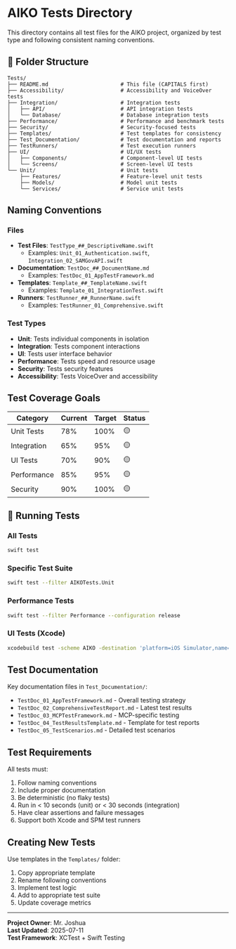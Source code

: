 # AIKO Tests Directory

This directory contains all test files for the AIKO project, organized by test type and following consistent naming conventions.

## 📁 Folder Structure
```
Tests/
├── README.md                       # This file (CAPITALS first)
├── Accessibility/                  # Accessibility and VoiceOver tests
├── Integration/                    # Integration tests
│   ├── API/                        # API integration tests
│   └── Database/                   # Database integration tests
├── Performance/                    # Performance and benchmark tests
├── Security/                       # Security-focused tests
├── Templates/                      # Test templates for consistency
├── Test_Documentation/             # Test documentation and reports
├── TestRunners/                    # Test execution runners
├── UI/                             # UI/UX tests
│   ├── Components/                 # Component-level UI tests
│   └── Screens/                    # Screen-level UI tests
└── Unit/                           # Unit tests
    ├── Features/                   # Feature-level unit tests
    ├── Models/                     # Model unit tests
    └── Services/                   # Service unit tests
```

##  Naming Conventions

### Files
- **Test Files**: `TestType_##_DescriptiveName.swift`
  - Examples: `Unit_01_Authentication.swift`, `Integration_02_SAMGovAPI.swift`
- **Documentation**: `TestDoc_##_DocumentName.md`
  - Examples: `TestDoc_01_AppTestFramework.md`
- **Templates**: `Template_##_TemplateName.swift`
  - Examples: `Template_01_IntegrationTest.swift`
- **Runners**: `TestRunner_##_RunnerName.swift`
  - Examples: `TestRunner_01_Comprehensive.swift`

### Test Types
- **Unit**: Tests individual components in isolation
- **Integration**: Tests component interactions
- **UI**: Tests user interface behavior
- **Performance**: Tests speed and resource usage
- **Security**: Tests security features
- **Accessibility**: Tests VoiceOver and accessibility

##  Test Coverage Goals

| Category | Current | Target | Status |
|----------|---------|--------|--------|
| Unit Tests | 78% | 100% | 🟡 |
| Integration | 65% | 95% | 🟡 |
| UI Tests | 70% | 90% | 🟡 |
| Performance | 85% | 95% | 🟡 |
| Security | 90% | 100% | 🟡 |

## 🏃 Running Tests

### All Tests
```bash
swift test
```

### Specific Test Suite
```bash
swift test --filter AIKOTests.Unit
```

### Performance Tests
```bash
swift test --filter Performance --configuration release
```

### UI Tests (Xcode)
```bash
xcodebuild test -scheme AIKO -destination 'platform=iOS Simulator,name=iPhone 15 Pro'
```

##  Test Documentation

Key documentation files in `Test_Documentation/`:
- `TestDoc_01_AppTestFramework.md` - Overall testing strategy
- `TestDoc_02_ComprehensiveTestReport.md` - Latest test results
- `TestDoc_03_MCPTestFramework.md` - MCP-specific testing
- `TestDoc_04_TestResultsTemplate.md` - Template for test reports
- `TestDoc_05_TestScenarios.md` - Detailed test scenarios

##  Test Requirements

All tests must:
1. Follow naming conventions
2. Include proper documentation
3. Be deterministic (no flaky tests)
4. Run in < 10 seconds (unit) or < 30 seconds (integration)
5. Have clear assertions and failure messages
6. Support both Xcode and SPM test runners

##  Creating New Tests

Use templates in the `Templates/` folder:
1. Copy appropriate template
2. Rename following conventions
3. Implement test logic
4. Add to appropriate test suite
5. Update coverage metrics

---

**Project Owner**: Mr. Joshua  
**Last Updated**: 2025-07-11  
**Test Framework**: XCTest + Swift Testing